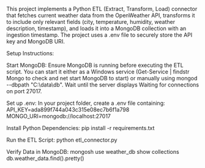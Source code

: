 This project implements a Python ETL (Extract, Transform, Load) connector that fetches current weather data from the OpenWeather API, transforms it to include only relevant fields (city, temperature, humidity, weather description, timestamp), and loads it into a MongoDB collection with an ingestion timestamp. The project uses a .env file to securely store the API key and MongoDB URI.

Setup Instructions:

Start MongoDB: Ensure MongoDB is running before executing the ETL script. You can start it either as a Windows service (Get-Service | findstr Mongo to check and net start MongoDB to start) or manually using mongod --dbpath "C:\data\db". Wait until the server displays Waiting for connections on port 27017.

Set up .env: In your project folder, create a .env file containing:
API_KEY=ada899f744a043c315e08ec7b6f1a798
MONGO_URI=mongodb://localhost:27017

Install Python Dependencies:
pip install -r requirements.txt

Run the ETL Script:
python etl_connector.py

Verify Data in MongoDB:
mongosh
use weather_db
show collections
db.weather_data.find().pretty()
